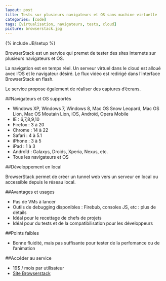 ```yaml
---
layout: post
title: Tests sur plusieurs navigateurs et OS sans machine virtuelle
categories: [code]
tags: [virtualisation, navigateurs, tests, cloud]
picture: browserstack.jpg
---
```

{% include JB/setup %}

BrowserStack est un service qui premet de tester des sites internets sur plusieurs navigateurs et OS.

La navigation est en temps réel. Un serveur virtuel dans le cloud est alloué  avec l’OS et le navigateur désiré. Le flux vidéo est redirigé dans l’interface BrowserStack en flash.

Le service propose également de réaliser des captures d’écrans.


##Navigateurs et OS supportés

- Windows XP, Windows 7, Windows 8, Mac OS Snow Leopard, Mac OS Lion, Mac OS Moutain Lion, iOS, Androïd, Opera Mobile
- IE : 6,7,8,9,10
- Firefox : 3 à 20
- Chrome : 14 à 22
- Safari : 4 à 5.1
- iPhone : 3 à 5
- iPad : 1 à 3
- Androïd : Galaxys, Droids, Xperia, Nexus, etc.
- Tous les navigateurs et OS


##Développement en local

BrowserStack permet de créer un tunnel web vers un serveur en local ou accessible depuis le réseau local.


##Avantages et usages

- Pas de VMs à lancer
- Outils de debugging disponibles : Firebub, consoles JS, etc : plus de détails
- Idéal pour le recettage de chefs de projets
- Idéal pour du tests et de la compatibilisation pour les développeurs


##Points faibles

- Bonne fluidité, mais pas suffisante pour tester de la perfomance ou de l’animation


##Accéder au service
- 19$ / mois par utilisateur
- [Site Browserstack](http://www.browserstack.com)